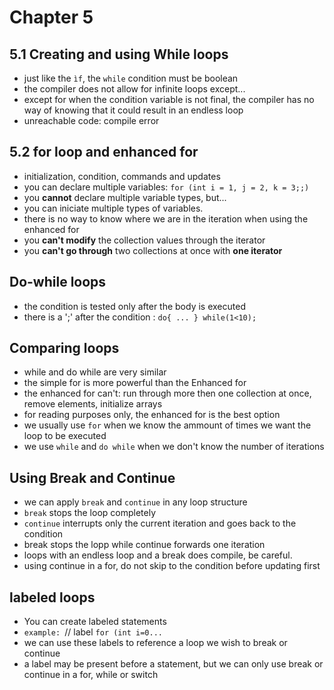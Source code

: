 
# Chapter 5

## 5.1 Creating and using While loops

* just like the `ìf`, the `while` condition must be boolean
* the compiler does not allow for infinite loops except...
* except for when the condition variable is not final, the compiler has no way of knowing that it could result in an endless loop
* unreachable code: compile error
 
## 5.2 for loop and enhanced for

* initialization, condition, commands and updates 
* you can declare multiple variables: `for (int i = 1, j = 2, k = 3;;)`
* you **cannot** declare multiple variable types, but...
* you can iniciate multiple types of variables.
* there is no way to know where we are in the iteration when using the enhanced for
* you **can't modify** the collection values through the iterator
* you **can't go through** two collections at once with **one iterator**

## Do-while loops

* the condition is tested only after the body is executed
* there is a ';' after the condition : `do{ ... } while(1<10);`

## Comparing loops

* while and do while are very similar
* the simple for is more powerful than the Enhanced for 
* the enhanced for can't: run through more then one collection at once, remove elements, initialize arrays
* for reading purposes only, the enhanced for is the best option 
* we usually use `for` when we know the ammount of times we want the loop to be executed
* we use `while` and `do while` when we don't know the number of iterations 

## Using Break and Continue

* we can apply `break` and `continue` in any loop structure
* `break` stops the loop completely 
* `continue` interrupts only the current iteration and goes back to the condition
* break stops the lopp while continue forwards one iteration
* loops with an endless loop and a break does compile, be careful. 
* using continue in a for, do not skip to the condition before updating first 

## labeled loops

* You can create labeled statements
* `example: `// label 
  `for (int i=0...`
* we can use these labels to reference a loop we wish to break or continue
* a label may be present before a statement, but we can only use break or continue in a for, while or switch 

